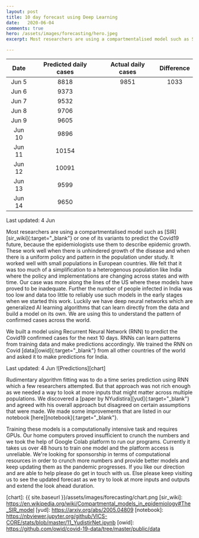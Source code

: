 ```yaml
---
layout: post
title: 10 day forecast using Deep Learning
date:   2020-06-04
comments: true
hero: /assets/images/forecasting/hero.jpeg
excerpt: Most researchers are using a compartmentalised model such as SIR or one of its variants to predict the Covid19 future, because the epidemiologists use them to describe epidemic growth. These work well when there is unhindered growth of the disease and when there is a uniform policy and pattern in the population under study. We felt that it was too much of a simplification to a heterogenous population like India where the policy and implementations are changing across states and with time.

---
```


| Date | Predicted daily cases | Actual daily cases | Difference |
|:---:|:---:|:---:|:---:|
| Jun 5  | 8818  | 9851 | 1033 |
| Jun 6  | 9373  |  |  |
| Jun 7  | 9532  |  |  |
| Jun 8  | 9706  |  |  |
| Jun 9  | 9605  |  |  |
| Jun 10 | 9896  |  |  |
| Jun 11 | 10154 |  |  |
| Jun 12 | 10091 |  |  |
| Jun 13 | 9599  |  |  |
| Jun 14 | 9650  |  |  |

Last updated: 4 Jun

Most researchers are using a compartmentalised model such as [SIR][sir_wiki]{:target="_blank"} or one of its variants to predict the Covid19 future, because the epidemiologists use them to describe epidemic growth. These work well when there is unhindered growth of the disease and when there is a uniform policy and pattern in the population under study. It worked well with small populations in European countries. We felt that it was too much of a simplification to a heterogenous population like India where the policy and implementations are changing across states and with time. Our case was more along the lines of the US where these models have proved to be inadequate. Further the number of people infected in India was too low and data too little to reliably use such models in the early stages when we started this work. Luckily we have deep neural networks which are generalized AI learning algorithms that can learn directly from the data and build a model on its own. We are using this to understand the pattern of confirmed cases across the world.

We built a model using Recurrent Neural Network (RNN) to predict the Covid19 confirmed cases for the next 10 days. RNNs can learn patterns from training data and make predictions accordingly. We trained the RNN on Covid [data][owid]{:target="_blank"} from all other countries of the world and asked it to make predictions for India.

Last updated: 4 Jun
![Predictions][chart]


Rudimentary algorithm fitting was to do a time series prediction using RNN which a few researchers attempted. But that approach was not rich enough as we needed a way to look at more inputs that might matter across multiple populations. We discovered a [paper by NYudistira][yud]{:target="_blank"} and agreed with his overall approach but disagreed on certain assumptions that were made. We made some improvements that are listed in our notebook [here][notebook]{:target="_blank"}.

Training these models is a computationally intensive task and requires GPUs. Our home computers proved insufficient to crunch the numbers and we took the help of Google Colab platform to run our programs. Currently it takes us over 48 hours to train one model and the platform access is unreliable. We're looking for sponsorship in terms of computational resources in order to crunch more numbers and provide better models and keep updating them as the pandemic progresses. If you like our direction and are able to help please do get in touch with us. Else please keep visiting us to see the updated forecast as we try to look at more inputs and outputs and extend the look ahead duration.

[chart]: {{ site.baseurl }}/assets/images/forecasting/chart.png
[sir_wiki]: https://en.wikipedia.org/wiki/Compartmental_models_in_epidemiology#The_SIR_model
[yud]: https://arxiv.org/abs/2005.04809
[notebook]: https://nbviewer.jupyter.org/github/VICS-CORE/stats/blob/master/11_YudistirNet.ipynb
[owid]: https://github.com/owid/covid-19-data/tree/master/public/data

